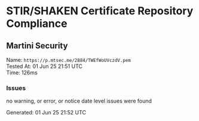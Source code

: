 # STIR/SHAKEN Certificate Repository Compliance

## Martini Security

Name: `https://p.mtsec.me/2884/TWEfWoUVczdV.pem`\
Tested At: 01 Jun 25 21:51 UTC\
Time: 126ms

### Issues

no warning, or error, or notice date level issues were found

Generated: 01 Jun 25 21:52 UTC